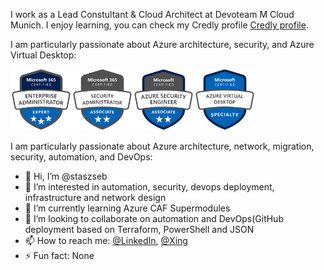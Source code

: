 I work as a Lead Constultant & Cloud Architect at Devoteam M Cloud Munich. I enjoy learning, you can check my Credly profile [Credly profile](https://www.credly.com/users/sebastian-staszek).

I am particularly passionate about Azure architecture, security, and Azure Virtual Desktop:
<p>
<img src="microsoft365-enterprise-adminstrator-expert-600x600.png" alt="Enterprise Administrator Expert" width="98" height="98"/><img src="microsoft365-security-administrator-associate-600x600.png" alt="SecurityAdministratorAssociate" width="98" height="98"/><img src="azure-security-engineer-associate600x600.png" alt="AzureSecurityEngineerAssociate" width="98" height="98"/><img src="azure-virtual-desktop-specialty-600x600.png" alt="AzureVirtualDesktopSpecialty" width="98" height="98"/>

I am particularly passionate about Azure architecture, network, migration, security, automation, and DevOps:
- 👋 Hi, I’m @staszseb
- 👀 I’m interested in automation, security, devops deployment, infrastructure and network design
- 🌱 I’m currently learning Azure CAF Supermodules
- 💞️ I’m looking to collaborate on automation and DevOps(GitHub deployment based on Terraform, PowerShell and JSON
- 📫 How to reach me: [@LinkedIn](https://www.linkedin.com/in/sebastian-staszek-7a964a187/), [@Xing](https://[www.linkedin.com/in/sebastian-staszek-7a964a187](https://www.xing.com/profile/Sebastian_Staszek/web_profiles?expandNeffi=true)/)
- ⚡ Fun fact: None

<!---
staszseb/staszseb is a ✨ special ✨ repository because its `README.md` (this file) appears on your GitHub profile.
You can click the Preview link to take a look at your changes.
--->
